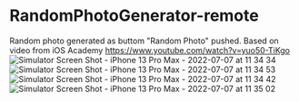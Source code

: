 # RandomPhotoGenerator-remote
Random photo generated as buttom "Random Photo" pushed. 
Based on video from iOS Academy https://www.youtube.com/watch?v=yuo50-TiKgo
![Simulator Screen Shot - iPhone 13 Pro Max - 2022-07-07 at 11 34 34](https://user-images.githubusercontent.com/64162767/177742790-440f0550-94a1-4764-ade2-e9de4123ee9d.png)
![Simulator Screen Shot - iPhone 13 Pro Max - 2022-07-07 at 11 34 53](https://user-images.githubusercontent.com/64162767/177742805-b077a42e-e4e2-484d-bd3e-685cadb79bea.png)
![Simulator Screen Shot - iPhone 13 Pro Max - 2022-07-07 at 11 34 42](https://user-images.githubusercontent.com/64162767/177742825-455d633f-bf79-42f2-8b78-b723db180455.png)
![Simulator Screen Shot - iPhone 13 Pro Max - 2022-07-07 at 11 35 02](https://user-images.githubusercontent.com/64162767/177742840-ef2fa819-8928-439f-b9d0-e41bb115447c.png)
